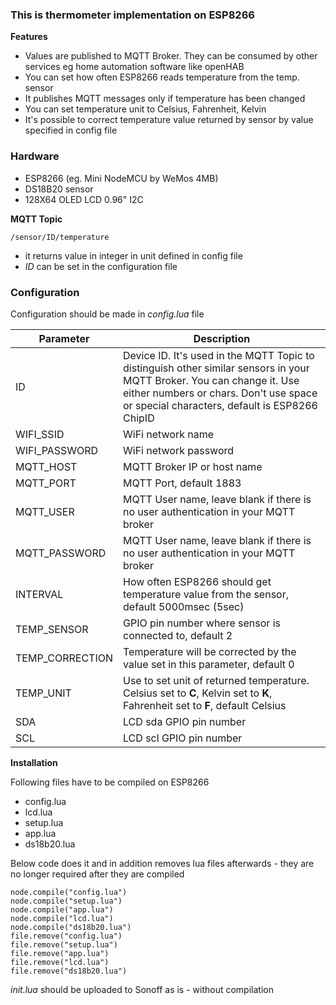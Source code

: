 ### This is thermometer implementation on ESP8266

**Features**
* Values are published to MQTT Broker. They can be consumed by other services eg home automation software like openHAB
* You can set how often ESP8266 reads temperature from the temp. sensor
* It publishes MQTT messages only if temperature has been changed
* You can set temperature unit to Celsius, Fahrenheit, Kelvin
* It's possible to correct temperature value returned by sensor by value specified in config file 

### Hardware
* ESP8266 (eg. Mini NodeMCU by WeMos 4MB)
* DS18B20 sensor
* 128X64 OLED LCD 0.96" I2C

**MQTT Topic** 

```
/sensor/ID/temperature
```

* it returns value in integer in unit defined in config file
* _ID_ can be set in the configuration file


### Configuration
Configuration should be made in _config.lua_ file

| Parameter  | Description |
|---|---|
| ID | Device ID. It's used in the MQTT Topic to distinguish other similar sensors in your MQTT Broker. You can change it. Use either numbers or chars. Don't use space or special characters, default is ESP8266 ChipID |
| WIFI_SSID  | WiFi network name |
| WIFI_PASSWORD   | WiFi network password |
| MQTT_HOST  | MQTT Broker IP or host name |
| MQTT_PORT  | MQTT Port, default 1883 |
| MQTT_USER  | MQTT User name, leave blank if there is no user authentication in your MQTT broker |
| MQTT_PASSWORD  | MQTT User name, leave blank if there is no user authentication in your MQTT broker |
| INTERVAL   | How often ESP8266 should get temperature value from the sensor, default 5000msec (5sec) |
| TEMP_SENSOR   | GPIO pin number  where sensor is connected to, default 2 |
| TEMP_CORRECTION   | Temperature will be corrected by the value set in this parameter, default 0 |
| TEMP_UNIT | Use to set unit of returned temperature. Celsius set to **C**, Kelvin set to **K**, Fahrenheit set to **F**, default Celsius |
| SDA   | LCD sda GPIO pin number |
| SCL   | LCD scl GPIO pin number |

**Installation**

Following files have to be compiled on ESP8266
* config.lua
* lcd.lua
* setup.lua
* app.lua
* ds18b20.lua


Below code does it and in addition removes lua files afterwards - they are no longer required after they are compiled
``` 
node.compile("config.lua")
node.compile("setup.lua")
node.compile("app.lua")
node.compile("lcd.lua")
node.compile("ds18b20.lua")
file.remove("config.lua")
file.remove("setup.lua")
file.remove("app.lua")
file.remove("lcd.lua")
file.remove("ds18b20.lua")
```

_init.lua_ should be uploaded to Sonoff as is - without compilation